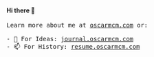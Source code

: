 #### Hi there 👋

<samp>
  Learn more about me at <a href="https://oscarmcm.com">oscarmcm.com</a> or: <br/><br/>
    - 💬 For Ideas: <a href="https://journal.oscarmcm.com">journal.oscarmcm.com</a><br/>
    - 📫 For History: <a href="https://resume.oscarmcm.com">resume.oscarmcm.com</a>
</samp>
